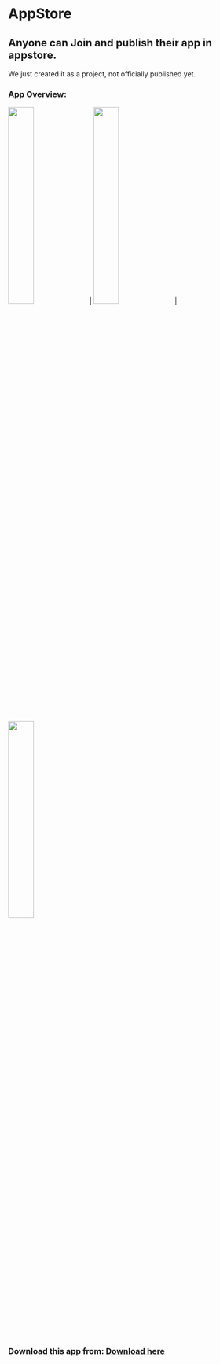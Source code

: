 # AppStore
## **Anyone can Join and publish their app in appstore.** 
We just created it as a project, not officially published yet.

### App Overview: 
<img src="https://media.wired.com/photos/5926db217034dc5f91becd6b/master/w_582,c_limit/so-logo-s.jpg" width="32%"> | <img src="https://mk0jobadderjftub56m0.kinstacdn.com/wp-content/uploads/stackoverflow.com-300.jpg" width="32%"> |<img src="https://mk0jobadderjftub56m0.kinstacdn.com/wp-content/uploads/stackoverflow.com-300.jpg" width="32%">

### Download this app from: [Download here](https://firebasestorage.googleapis.com/v0/b/expensify-harshit.appspot.com/o/AppStore.apk?alt=media&token=19ea3e97-a725-4b6f-88d2-f081e032c7a1)
